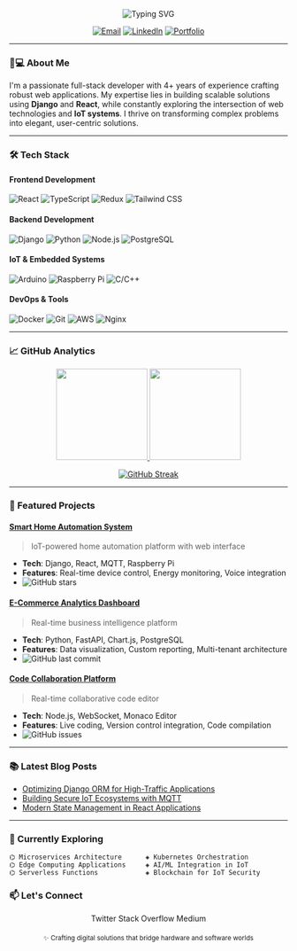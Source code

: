 <div align="center">
  <img src="https://readme-typing-svg.demolab.com?font=Fira+Code&weight=600&size=26&duration=4000&pause=1000&color=38BDF8&center=true&vCenter=true&width=435&lines=Hi+there+👋;I'm+Rajid+K+K;Full+Stack+Developer;IoT+Enthusiast;Problem+Solver" alt="Typing SVG" />

  [![Email](https://img.shields.io/badge/-kkrajid@gmail.com-38BDF8?style=flat&logo=gmail&logoColor=white)](mailto:kkrajid@gmail.com)
  [![LinkedIn](https://img.shields.io/badge/-LinkedIn-0A66C2?style=flat&logo=linkedin&logoColor=white)](https://linkedin.com/in/yourprofile)
  [![Portfolio](https://img.shields.io/badge/-Portfolio-38BDF8?style=flat&logo=react&logoColor=white)](https://your-portfolio-site.com)
</div>

---

### 👨💻 About Me

I'm a passionate full-stack developer with 4+ years of experience crafting robust web applications. My expertise lies in building scalable solutions using **Django** and **React**, while constantly exploring the intersection of web technologies and **IoT systems**. I thrive on transforming complex problems into elegant, user-centric solutions.

---

### 🛠️ Tech Stack

#### **Frontend Development**
![React](https://img.shields.io/badge/-React-38BDF8?logo=react&logoColor=white)
![TypeScript](https://img.shields.io/badge/-TypeScript-3178C6?logo=typescript&logoColor=white)
![Redux](https://img.shields.io/badge/-Redux-764ABC?logo=redux&logoColor=white)
![Tailwind CSS](https://img.shields.io/badge/-Tailwind-06B6D4?logo=tailwindcss&logoColor=white)

#### **Backend Development**
![Django](https://img.shields.io/badge/-Django-092E20?logo=django&logoColor=white)
![Python](https://img.shields.io/badge/-Python-3776AB?logo=python&logoColor=white)
![Node.js](https://img.shields.io/badge/-Node.js-339933?logo=node.js&logoColor=white)
![PostgreSQL](https://img.shields.io/badge/-PostgreSQL-4169E1?logo=postgresql&logoColor=white)

#### **IoT & Embedded Systems**
![Arduino](https://img.shields.io/badge/-Arduino-00979D?logo=arduino&logoColor=white)
![Raspberry Pi](https://img.shields.io/badge/-RPi-C51A4A?logo=raspberrypi&logoColor=white)
![C/C++](https://img.shields.io/badge/-C/C++-00599C?logo=c%2B%2B&logoColor=white)

#### **DevOps & Tools**
![Docker](https://img.shields.io/badge/-Docker-2496ED?logo=docker&logoColor=white)
![Git](https://img.shields.io/badge/-Git-F05032?logo=git&logoColor=white)
![AWS](https://img.shields.io/badge/-AWS-232F3E?logo=amazonaws&logoColor=white)
![Nginx](https://img.shields.io/badge/-Nginx-009639?logo=nginx&logoColor=white)

---

### 📈 GitHub Analytics

<div align="center">
  
  <a href="https://github.com/kkrajid">
    <img height="165" src="https://github-readme-stats.vercel.app/api?username=kkrajid&show_icons=true&theme=transparent&hide_border=true&bg_color=00000000&text_color=38BDF8&icon_color=38BDF8&hide_title=true" />
    <img height="165" src="https://github-readme-stats.vercel.app/api/top-langs/?username=kkrajid&layout=compact&theme=transparent&hide_border=true&bg_color=00000000&text_color=38BDF8&hide_title=true" />
  </a>

  [![GitHub Streak](https://streak-stats.demolab.com?user=kkrajid&theme=dark&background=00000000&border=38BDF8&stroke=38BDF8&ring=38BDF8&fire=38BDF8&currStreakNum=FFFFFF&sideNums=38BDF8&currStreakLabel=38BDF8&sideLabels=38BDF8&dates=6B7280)](https://git.io/streak-stats)

</div>

---

### 🚀 Featured Projects

#### [Smart Home Automation System](https://github.com/kkrajid/smart-home)
> IoT-powered home automation platform with web interface
- **Tech**: Django, React, MQTT, Raspberry Pi
- **Features**: Real-time device control, Energy monitoring, Voice integration
- ![GitHub stars](https://img.shields.io/github/stars/kkrajid/smart-home?style=flat&color=38BDF8)

#### [E-Commerce Analytics Dashboard](https://github.com/kkrajid/ecom-analytics)
> Real-time business intelligence platform
- **Tech**: Python, FastAPI, Chart.js, PostgreSQL
- **Features**: Data visualization, Custom reporting, Multi-tenant architecture
- ![GitHub last commit](https://img.shields.io/github/last-commit/kkrajid/ecom-analytics?style=flat&color=38BDF8)

#### [Code Collaboration Platform](https://github.com/kkrajid/code-collab)
> Real-time collaborative code editor
- **Tech**: Node.js, WebSocket, Monaco Editor
- **Features**: Live coding, Version control integration, Code compilation
- ![GitHub issues](https://img.shields.io/github/issues/kkrajid/code-collab?style=flat&color=38BDF8)

---

### 📚 Latest Blog Posts
<!-- Replace with actual blog post links -->
- [Optimizing Django ORM for High-Traffic Applications](https://your-blog.com)
- [Building Secure IoT Ecosystems with MQTT](https://your-blog.com)
- [Modern State Management in React Applications](https://your-blog.com)

---

### 📌 Currently Exploring

```text
⌬ Microservices Architecture      ◈ Kubernetes Orchestration
⌬ Edge Computing Applications     ◈ AI/ML Integration in IoT
⌬ Serverless Functions            ◈ Blockchain for IoT Security
```
### 📫 Let's Connect
<div align="center">
Twitter
Stack Overflow
Medium

</div><div align="center" style="margin-top: 20px;"> <sub>✨ Crafting digital solutions that bridge hardware and software worlds</sub> </div> 
